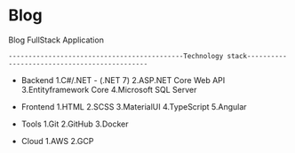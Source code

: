 # Blog
Blog FullStack Application

    --------------------------------------------Technology stack---------------------------------------------
- Backend
  1.C#/.NET - (.NET 7)
  2.ASP.NET Core Web API
  3.Entityframework Core
  4.Microsoft SQL Server

- Frontend
  1.HTML
  2.SCSS
  3.MaterialUI
  4.TypeScript
  5.Angular
  
- Tools
  1.Git
  2.GitHub
  3.Docker
  
- Cloud
  1.AWS
  2.GCP
